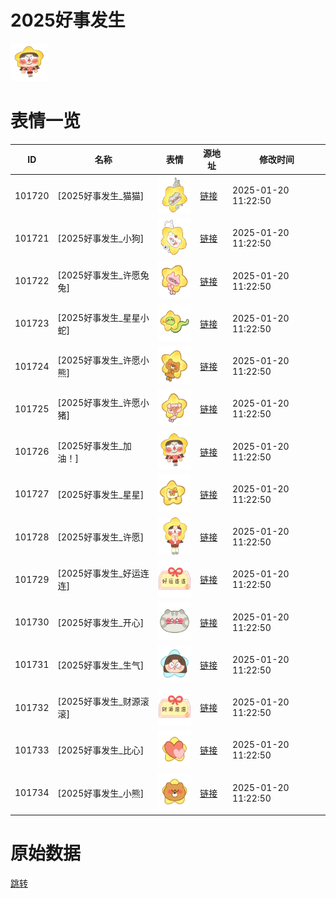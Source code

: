 # 2025好事发生

<img src="./cover.png" height="60" alt="cover" />

# 表情一览

|ID|名称|表情|源地址|修改时间|
|----|----|----|----|----|
|101720|[2025好事发生_猫猫]|<img src="./pic/101720_%5B2025好事发生_猫猫%5D.png" height="60" alt="猫猫"/>|[链接](https://i0.hdslb.com/bfs/garb/8d583fe645b099ac6009f6ded70992fd3539ef54.png)|2025-01-20 11:22:50|
|101721|[2025好事发生_小狗]|<img src="./pic/101721_%5B2025好事发生_小狗%5D.png" height="60" alt="小狗"/>|[链接](https://i0.hdslb.com/bfs/garb/600f5dccbe4b56f63fbbccb10c325e1edb062fb8.png)|2025-01-20 11:22:50|
|101722|[2025好事发生_许愿兔兔]|<img src="./pic/101722_%5B2025好事发生_许愿兔兔%5D.png" height="60" alt="许愿兔兔"/>|[链接](https://i0.hdslb.com/bfs/garb/deea222d0f073a1760f41dd22ee50ed44f69225a.png)|2025-01-20 11:22:50|
|101723|[2025好事发生_星星小蛇]|<img src="./pic/101723_%5B2025好事发生_星星小蛇%5D.png" height="60" alt="星星小蛇"/>|[链接](https://i0.hdslb.com/bfs/garb/624e00ae6c462f2d6908163062a77d4eefbb3238.png)|2025-01-20 11:22:50|
|101724|[2025好事发生_许愿小熊]|<img src="./pic/101724_%5B2025好事发生_许愿小熊%5D.png" height="60" alt="许愿小熊"/>|[链接](https://i0.hdslb.com/bfs/garb/6979a67fe12576c0d3d53ba7bbe53def3e7c427f.png)|2025-01-20 11:22:50|
|101725|[2025好事发生_许愿小猪]|<img src="./pic/101725_%5B2025好事发生_许愿小猪%5D.png" height="60" alt="许愿小猪"/>|[链接](https://i0.hdslb.com/bfs/garb/41b22ae402a25769d193fb8fe0de6dd0e6d0474c.png)|2025-01-20 11:22:50|
|101726|[2025好事发生_加油！]|<img src="./pic/101726_%5B2025好事发生_加油！%5D.png" height="60" alt="加油！"/>|[链接](https://i0.hdslb.com/bfs/garb/2d6a6303cabb646b23e42fb016ebc5f0bb937c84.png)|2025-01-20 11:22:50|
|101727|[2025好事发生_星星]|<img src="./pic/101727_%5B2025好事发生_星星%5D.png" height="60" alt="星星"/>|[链接](https://i0.hdslb.com/bfs/garb/5b37223dbd988bd67feb7cfd2b838b9feb68fd2a.png)|2025-01-20 11:22:50|
|101728|[2025好事发生_许愿]|<img src="./pic/101728_%5B2025好事发生_许愿%5D.png" height="60" alt="许愿"/>|[链接](https://i0.hdslb.com/bfs/garb/579eb716b01b7faabac7771b0ddf57e130cf5141.png)|2025-01-20 11:22:50|
|101729|[2025好事发生_好运连连]|<img src="./pic/101729_%5B2025好事发生_好运连连%5D.png" height="60" alt="好运连连"/>|[链接](https://i0.hdslb.com/bfs/garb/c1c61cd2edcbbe2189c7ce58f9563d967deac6a0.png)|2025-01-20 11:22:50|
|101730|[2025好事发生_开心]|<img src="./pic/101730_%5B2025好事发生_开心%5D.png" height="60" alt="开心"/>|[链接](https://i0.hdslb.com/bfs/garb/c2f63e9803eb412d0304e5f538f3a674f7a70262.png)|2025-01-20 11:22:50|
|101731|[2025好事发生_生气]|<img src="./pic/101731_%5B2025好事发生_生气%5D.png" height="60" alt="生气"/>|[链接](https://i0.hdslb.com/bfs/garb/c629aa4ca08e03f6e10dc73fc95bcead435d1c14.png)|2025-01-20 11:22:50|
|101732|[2025好事发生_财源滚滚]|<img src="./pic/101732_%5B2025好事发生_财源滚滚%5D.png" height="60" alt="财源滚滚"/>|[链接](https://i0.hdslb.com/bfs/garb/8cbb163df08a26547af330c9914bd47a459703c3.png)|2025-01-20 11:22:50|
|101733|[2025好事发生_比心]|<img src="./pic/101733_%5B2025好事发生_比心%5D.png" height="60" alt="比心"/>|[链接](https://i0.hdslb.com/bfs/garb/9c7f709df7774070b8b22bf8263c44f3ed74c866.png)|2025-01-20 11:22:50|
|101734|[2025好事发生_小熊]|<img src="./pic/101734_%5B2025好事发生_小熊%5D.png" height="60" alt="小熊"/>|[链接](https://i0.hdslb.com/bfs/garb/442b1965aab14b45303a8cb92d347929f2d374c4.png)|2025-01-20 11:22:50|

# 原始数据

[跳转](./raw.json)

